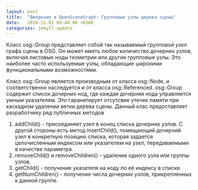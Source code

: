 ```yaml
---
layout: post
title:  "Введение в OpenSceneGraph: Групповые узлы дерева сцены"
date:   2018-11-01 09:44:00 +0300
categories: jekyll update
---
```


Класс osg::Group представляет собой так называемый *групповой узел* графа сцены в OSG. Он может иметь любое количество дочерних узлов, включая листовые ноды геометрии или другие групповые узлы. Это наиболее часто используемые узлы, обладающие широкими функциональными возможностями.

Класс osg::Group является производным от класса osg::Node, и соответственно наследуется и от класса osg::Referenced. osg::Group содержит список дочерних нод, где каждая дочерняя нода управляется умным указателем. Это гаранитирует отсутсвие утечек памяти при каскадном удалении ветки дерева сцены. Данный клас предоставляет разработчику ряд публичных методов

1. addChild() - присоединяет узел в конец списка дочерних узлов. С другой стороны есть метод insertChild(), помещающий дочерний узел в конкретную позицию списка, которая задается целочисленным индексом или указателем на узел, передаваемыми в качестве параметра.
2. removeChild() и removeChildren() - удаление одного узла или группы узлов.
3. getChild() - получение указателя на ноду по её индексу в списке
4. getNumChildren() - получение числа дочерних узлов, прикрепленных к данной группе.